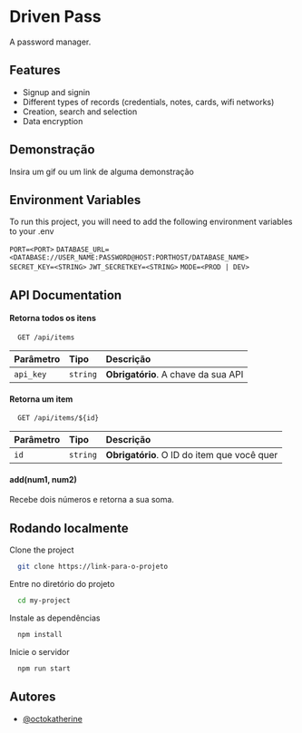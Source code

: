 # Driven Pass

A password manager.


## Features

- Signup and signin
- Different types of records (credentials, notes, cards, wifi networks)
- Creation, search and selection
- Data encryption


## Demonstração

Insira um gif ou um link de alguma demonstração


## Environment Variables

To run this project, you will need to add the following environment variables to your .env

`PORT=<PORT>`
`DATABASE_URL=<DATABASE://USER_NAME:PASSWORD@HOST:PORTHOST/DATABASE_NAME>`
`SECRET_KEY=<STRING>`
`JWT_SECRETKEY=<STRING>`
`MODE=<PROD | DEV>`

## API Documentation

#### Retorna todos os itens

```http
  GET /api/items
```

| Parâmetro   | Tipo       | Descrição                           |
| :---------- | :--------- | :---------------------------------- |
| `api_key` | `string` | **Obrigatório**. A chave da sua API |

#### Retorna um item

```http
  GET /api/items/${id}
```

| Parâmetro   | Tipo       | Descrição                                   |
| :---------- | :--------- | :------------------------------------------ |
| `id`      | `string` | **Obrigatório**. O ID do item que você quer |

#### add(num1, num2)

Recebe dois números e retorna a sua soma.


## Rodando localmente

Clone the project

```bash
  git clone https://link-para-o-projeto
```

Entre no diretório do projeto

```bash
  cd my-project
```

Instale as dependências

```bash
  npm install
```

Inicie o servidor

```bash
  npm run start
```


## Autores

- [@octokatherine](https://www.github.com/octokatherine)
